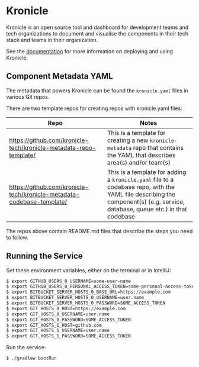 # Kronicle

Kronicle is an open source tool and dashboard for development teams and tech organizations to document and visualise
the components in their tech stack and teams in their organization.

See the [documentation](https://kronicle.tech) for more information on deploying and using Kronicle.


## Component Metadata YAML

The metadata that powers Kronicle can be found the `kronicle.yaml` files in various Git repos. 

There are two template repos for creating repos with kronicle.yaml files:

| Repo | Notes |
|---|---|
| https://github.com/kronicle-tech/kronicle-metadata-repo-template/ | This is a template for creating a new `kronicle-metadata` repo that contains the YAML that describes area(s) and/or team(s) |
| https://github.com/kronicle-tech/kronicle-metadata-codebase-template/ | This is a template for adding a `kronicle.yaml` file to a codebase repo, with the YAML file describing the component(s) (e.g. service, database, queue etc.) in that codebase |

The repos above contain README.md files that describe the steps you need to follow.  


## Running the Service

Set these environment variables, either on the terminal or in IntelliJ:

```bash
$ export GITHUB_USERS_0_USERNAME=some-user-name
$ export GITHUB_USERS_0_PERSONAL_ACCESS_TOKEN=some-personal-access-token
$ export BITBUCKET_SERVER_HOSTS_0_BASE_URL=https://example.com
$ export BITBUCKET_SERVER_HOSTS_0_USERNAME=user.name
$ export BITBUCKET_SERVER_HOSTS_0_PASSWORD=SOME_ACCESS_TOKEN
$ export GIT_HOSTS_0_HOST=https://example.com
$ export GIT_HOSTS_0_USERNAME=user.name
$ export GIT_HOSTS_0_PASSWORD=SOME_ACCESS_TOKEN
$ export GIT_HOSTS_1_HOST=github.com
$ export GIT_HOSTS_1_USERNAME=user.name
$ export GIT_HOSTS_1_PASSWORD=SOME_ACCESS_TOKEN
```

Run the service:

```bash
$ ./gradlew bootRun
```
